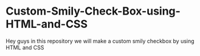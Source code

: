 # Custom-Smily-Check-Box-using-HTML-and-CSS
Hey guys in this repository we will make a custom smily checkbox by using HTML and CSS
